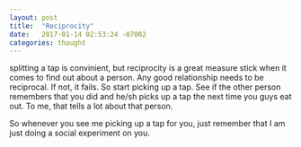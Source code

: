 ```yaml
---
layout: post
title:  "Reciprocity"
date:   2017-01-14 02:53:24 -07002
categories: thought
---
```


splitting a tap is convinient, but reciprocity is a great measure stick when it comes to find out about a person. Any good relationship needs to be reciprocal. If not, it fails. So start picking up a tap. See if the other person remembers that you did and he/sh picks up a tap the next time you guys eat out. To me, that tells a lot about that person.

So whenever you see me picking up a tap for you, just remember that I am just doing a social experiment on you.


